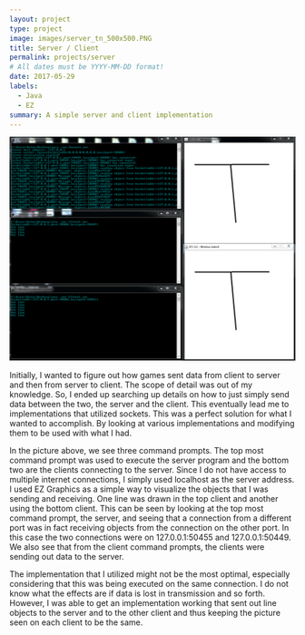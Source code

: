 ```yaml
---
layout: project
type: project
image: images/server_tn_500x500.PNG
title: Server / Client
permalink: projects/server
# All dates must be YYYY-MM-DD format!
date: 2017-05-29
labels:
  - Java
  - EZ
summary: A simple server and client implementation
---
```


<img src="../images/server_pic.PNG">

Initially, I wanted to figure out how games sent data from client to server and then from server to client. The scope of detail was out of my knowledge. So, I ended up searching up details on how to just simply send data between the two, the server and the client. This eventually lead me to implementations that utilized sockets. This was a perfect solution for what I wanted to accomplish. By looking at various implementations and modifying them to be used with what I had.

In the picture above, we see three command prompts. The top most command prompt was used to execute the server program and the bottom two are the clients connecting to the server. Since I do not have access to multiple internet connections, I simply used localhost as the server address. I used EZ Graphics as a simple way to visualize the objects that I was sending and receiving. One line was drawn in the top client and another using the bottom client. This can be seen by looking at the top most command prompt, the server, and seeing that a connection from a different port was in fact receiving objects from the connection on the other port. In this case the two connections were on 127.0.0.1:50455 and 127.0.0.1:50449. We also see that from the client command prompts, the clients were sending out data to the server.

The implementation that I utilized might not be the most optimal, especially considering that this was being executed on the same connection. I do not know what the effects are if data is lost in transmission and so forth. However, I was able to get an implementation working that sent out line objects to the server and to the other client and thus keeping the picture seen on each client to be the same.
